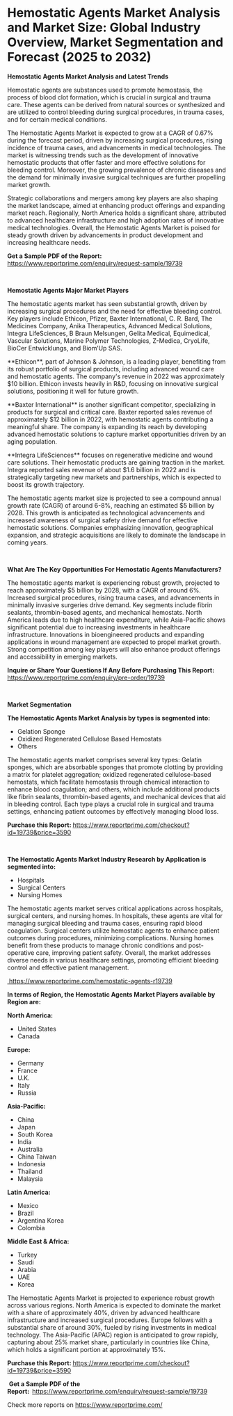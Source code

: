 <p><h1>Hemostatic Agents Market Analysis and Market Size: Global Industry Overview, Market Segmentation and Forecast (2025 to 2032)</h1></p><p><strong>Hemostatic Agents Market Analysis and Latest Trends</strong></p>
<p><p>Hemostatic agents are substances used to promote hemostasis, the process of blood clot formation, which is crucial in surgical and trauma care. These agents can be derived from natural sources or synthesized and are utilized to control bleeding during surgical procedures, in trauma cases, and for certain medical conditions. </p><p>The Hemostatic Agents Market is expected to grow at a CAGR of 0.67% during the forecast period, driven by increasing surgical procedures, rising incidence of trauma cases, and advancements in medical technologies. The market is witnessing trends such as the development of innovative hemostatic products that offer faster and more effective solutions for bleeding control. Moreover, the growing prevalence of chronic diseases and the demand for minimally invasive surgical techniques are further propelling market growth. </p><p>Strategic collaborations and mergers among key players are also shaping the market landscape, aimed at enhancing product offerings and expanding market reach. Regionally, North America holds a significant share, attributed to advanced healthcare infrastructure and high adoption rates of innovative medical technologies. Overall, the Hemostatic Agents Market is poised for steady growth driven by advancements in product development and increasing healthcare needs.</p></p>
<p><strong>Get a Sample PDF of the Report:&nbsp;</strong> <a href="https://www.reportprime.com/enquiry/request-sample/19739?utm_campaign=3432&utm_medium=2&utm_source=Github&utm_content=ia&utm_term=20032025&utm_id=hemostatic-agents">https://www.reportprime.com/enquiry/request-sample/19739</a></p>
<p>&nbsp;</p>
<p><strong>Hemostatic Agents Major Market Players</strong></p>
<p><p>The hemostatic agents market has seen substantial growth, driven by increasing surgical procedures and the need for effective bleeding control. Key players include Ethicon, Pfizer, Baxter International, C. R. Bard, The Medicines Company, Anika Therapeutics, Advanced Medical Solutions, Integra LifeSciences, B Braun Melsungen, Gelita Medical, Equimedical, Vascular Solutions, Marine Polymer Technologies, Z-Medica, CryoLife, BioCer Entwicklungs, and Biom’Up SAS.</p><p>**Ethicon**, part of Johnson & Johnson, is a leading player, benefiting from its robust portfolio of surgical products, including advanced wound care and hemostatic agents. The company's revenue in 2022 was approximately $10 billion. Ethicon invests heavily in R&D, focusing on innovative surgical solutions, positioning it well for future growth.</p><p>**Baxter International** is another significant competitor, specializing in products for surgical and critical care. Baxter reported sales revenue of approximately $12 billion in 2022, with hemostatic agents contributing a meaningful share. The company is expanding its reach by developing advanced hemostatic solutions to capture market opportunities driven by an aging population.</p><p>**Integra LifeSciences** focuses on regenerative medicine and wound care solutions. Their hemostatic products are gaining traction in the market. Integra reported sales revenue of about $1.6 billion in 2022 and is strategically targeting new markets and partnerships, which is expected to boost its growth trajectory.</p><p>The hemostatic agents market size is projected to see a compound annual growth rate (CAGR) of around 6-8%, reaching an estimated $5 billion by 2028. This growth is anticipated as technological advancements and increased awareness of surgical safety drive demand for effective hemostatic solutions. Companies emphasizing innovation, geographical expansion, and strategic acquisitions are likely to dominate the landscape in coming years.</p></p>
<p>&nbsp;</p>
<p><strong>What Are The Key Opportunities For Hemostatic Agents Manufacturers?</strong></p>
<p><p>The hemostatic agents market is experiencing robust growth, projected to reach approximately $5 billion by 2028, with a CAGR of around 6%. Increased surgical procedures, rising trauma cases, and advancements in minimally invasive surgeries drive demand. Key segments include fibrin sealants, thrombin-based agents, and mechanical hemostats. North America leads due to high healthcare expenditure, while Asia-Pacific shows significant potential due to increasing investments in healthcare infrastructure. Innovations in bioengineered products and expanding applications in wound management are expected to propel market growth. Strong competition among key players will also enhance product offerings and accessibility in emerging markets.</p></p>
<p><strong>Inquire or Share Your Questions If Any Before Purchasing This Report:</strong> <a href="https://www.reportprime.com/enquiry/pre-order/19739?utm_campaign=3432&utm_medium=2&utm_source=Github&utm_content=ia&utm_term=20032025&utm_id=hemostatic-agents">https://www.reportprime.com/enquiry/pre-order/19739</a></p>
<p>&nbsp;</p>
<p><strong>Market Segmentation</strong></p>
<p><strong>The Hemostatic Agents Market Analysis by types is segmented into:</strong></p>
<p><ul><li>Gelation Sponge</li><li>Oxidized Regenerated Cellulose Based Hemostats</li><li>Others</li></ul></p>
<p><p>The hemostatic agents market comprises several key types: Gelatin sponges, which are absorbable sponges that promote clotting by providing a matrix for platelet aggregation; oxidized regenerated cellulose-based hemostats, which facilitate hemostasis through chemical interaction to enhance blood coagulation; and others, which include additional products like fibrin sealants, thrombin-based agents, and mechanical devices that aid in bleeding control. Each type plays a crucial role in surgical and trauma settings, enhancing patient outcomes by effectively managing blood loss.</p></p>
<p><strong>Purchase this Report:&nbsp;</strong><a href="https://www.reportprime.com/checkout?id=19739&price=3590&utm_campaign=3432&utm_medium=2&utm_source=Github&utm_content=ia&utm_term=20032025&utm_id=hemostatic-agents">https://www.reportprime.com/checkout?id=19739&price=3590</a></p>
<p>&nbsp;</p>
<p><strong>The Hemostatic Agents Market Industry Research by Application is segmented into:</strong></p>
<p><ul><li>Hospitals</li><li>Surgical Centers</li><li>Nursing Homes</li></ul></p>
<p><p>The hemostatic agents market serves critical applications across hospitals, surgical centers, and nursing homes. In hospitals, these agents are vital for managing surgical bleeding and trauma cases, ensuring rapid blood coagulation. Surgical centers utilize hemostatic agents to enhance patient outcomes during procedures, minimizing complications. Nursing homes benefit from these products to manage chronic conditions and post-operative care, improving patient safety. Overall, the market addresses diverse needs in various healthcare settings, promoting efficient bleeding control and effective patient management.</p></p>
<p><a href="https://www.reportprime.com/hemostatic-agents-r19739?utm_campaign=3432&utm_medium=2&utm_source=Github&utm_content=ia&utm_term=20032025&utm_id=hemostatic-agents">&nbsp;https://www.reportprime.com/hemostatic-agents-r19739</a></p>
<p><strong>In terms of Region, the Hemostatic Agents Market Players available by Region are:</strong></p>
<p>
    <p> <strong> North America: </strong>
        <ul>
            <li>United States</li>
            <li>Canada</li>
        </ul>
        </p> 
    <p> <strong> Europe: </strong>
        <ul>
            <li>Germany</li>
            <li>France</li>
            <li>U.K.</li>
            <li>Italy</li>
            <li>Russia</li>
        </ul>
        </p> 
    <p> <strong> Asia-Pacific: </strong>
        <ul>
            <li>China</li>
            <li>Japan</li>
            <li>South Korea</li>
            <li>India</li>
            <li>Australia</li>
            <li>China Taiwan</li>
            <li>Indonesia</li>
            <li>Thailand</li>
            <li>Malaysia</li>
        </ul>
        </p> 
    <p> <strong> Latin America: </strong>
        <ul>
            <li>Mexico</li>
            <li>Brazil</li>
            <li>Argentina Korea</li>
            <li>Colombia</li>
        </ul>
        </p> 
    <p> <strong> Middle East & Africa: </strong>
        <ul>
            <li>Turkey</li>
            <li>Saudi</li>
            <li>Arabia</li>
            <li>UAE</li>
            <li>Korea</li>
        </ul>
    </p>
    </p>
<p><p>The Hemostatic Agents Market is projected to experience robust growth across various regions. North America is expected to dominate the market with a share of approximately 40%, driven by advanced healthcare infrastructure and increased surgical procedures. Europe follows with a substantial share of around 30%, fueled by rising investments in medical technology. The Asia-Pacific (APAC) region is anticipated to grow rapidly, capturing about 25% market share, particularly in countries like China, which holds a significant portion at approximately 15%.</p></p>
<p><strong>Purchase this Report: </strong><a href="https://www.reportprime.com/checkout?id=19739&price=3590&utm_campaign=3432&utm_medium=2&utm_source=Github&utm_content=ia&utm_term=20032025&utm_id=hemostatic-agents">https://www.reportprime.com/checkout?id=19739&price=3590</a></p>
<p>&nbsp;<strong>Get a Sample PDF of the Report:&nbsp;&nbsp;</strong><a href="https://www.reportprime.com/enquiry/request-sample/19739?utm_campaign=3432&utm_medium=2&utm_source=Github&utm_content=ia&utm_term=20032025&utm_id=hemostatic-agents">https://www.reportprime.com/enquiry/request-sample/19739</a></p>
<p><strong></strong></p>
<p>Check more reports on <a href="https://www.reportprime.com/?utm_campaign=3432&utm_medium=2&utm_source=Github&utm_content=ia&utm_term=20032025&utm_id=hemostatic-agents">https://www.reportprime.com/</a></p>